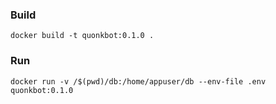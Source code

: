 ### Build
```
docker build -t quonkbot:0.1.0 .
```

### Run
```
docker run -v /$(pwd)/db:/home/appuser/db --env-file .env quonkbot:0.1.0
```